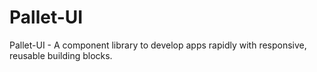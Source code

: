 # Pallet-UI
Pallet-UI - A component library to develop apps rapidly with responsive, reusable building blocks.
